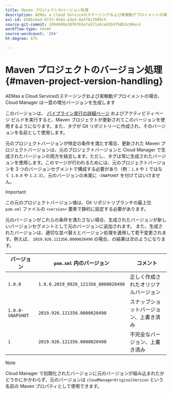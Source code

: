 ```yaml
---
title: Maven プロジェクトのバージョン処理
description: AEMas a Cloud Serviceのステージングおよび実稼動デプロイメントの場合、Cloud Manager は一意の増分バージョンを生成します。
exl-id: 658bcbed-0733-45da-a3e3-9a5f817099c5
source-git-commit: 1994b90e3876f03efa571a9ce65b9fb8b3c90ec4
workflow-type: tm+mt
source-wordcount: '264'
ht-degree: 67%

---
```



# Maven プロジェクトのバージョン処理 {#maven-project-version-handling}

AEMas a Cloud Serviceのステージングおよび実稼動デプロイメントの場合、Cloud Manager は一意の増分バージョンを生成します

このバージョンは、 [パイプライン実行の詳細ページ](/help/implementing/cloud-manager/configuring-pipelines/managing-pipelines.md#view-details) およびアクティビティページ ビルドを実行すると、Maven プロジェクトが更新されてこのバージョンを使用するようになります。また、タグが Git リポジトリーに作成され、そのバージョンを名前として使用します。

元のプロジェクトバージョンが特定の条件を満たす場合、更新された Maven プロジェクトバージョンは、元のプロジェクトバージョンと Cloud Manager で生成されたバージョンの両方を結合します。ただし、タグは常に生成されたバージョンを使用します。このマージが行われるためには、元のプロジェクトバージョンを 3 つのバージョンセグメントで構成する必要があり（例：`1.0` や `1` ではなく `1.0.0` や `1.2.3`）、元のバージョンの末尾に `-SNAPSHOT` を付けてはいけません。

>[!IMPORTANT]
>
>この元のプロジェクトバージョン値は、Git リポジトリブランチの最上位 `pom.xml` ファイルの `<version>` 要素で静的に設定する必要があります。

元のバージョンがこれらの条件を満たさない場合、生成されたバージョンが新しいバージョンセグメントとして元のバージョンに追加されます。 また、生成されたバージョンは、適切な並べ替えとバージョン処理を適用して若干変更されます。例えば、 `2019.926.121356.0000020490` の場合、の結果は次のようになります。

| バージョン | `pom.xml` 内のバージョン | コメント |
|---|---|---|
| `1.0.0` | `1.0.0.2019_0926_121356_0000020490` | 正しく作成されたオリジナルバージョン |
| `1.0.0-SNAPSHOT` | `2019.926.121356.0000020490` | スナップショットバージョン、上書き済み |
| `1` | `2019.926.121356.0000020490` | 不完全なバージョン、上書き済み |

>[!NOTE]
>
>Cloud Manager で初期化されたバージョンに元のバージョンが組み込まれたかどうかにかかわらず、元のバージョンは `cloudManagerOriginalVersion` という名前の Maven プロパティとして使用できます。
